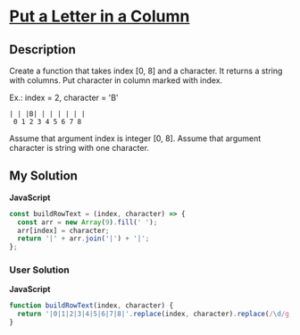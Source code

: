 # [Put a Letter in a Column](https://www.codewars.com/kata/563d54a7329a7af8f4000059)

## Description

Create a function that takes index [0, 8] and a character. It returns a string with columns. Put character in column marked with index.

Ex.: index = 2, character = 'B'

```
| | |B| | | | | | |
 0 1 2 3 4 5 6 7 8
```

Assume that argument index is integer [0, 8]. Assume that argument character is string with one character.

## My Solution

**JavaScript**

```js
const buildRowText = (index, character) => {
  const arr = new Array(9).fill(' ');
  arr[index] = character;
  return '|' + arr.join('|') + '|';
};
```

### User Solution

**JavaScript**

```js
function buildRowText(index, character) {
  return '|0|1|2|3|4|5|6|7|8|'.replace(index, character).replace(/\d/g, ' ');
}
```
